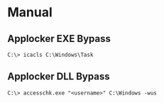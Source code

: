 # Manual

## Applocker EXE Bypass

`C:\> icacls C:\Windows\Task`

## Applocker DLL Bypass

`C:\> accesschk.exe "<username>" C:\Windows -wus`